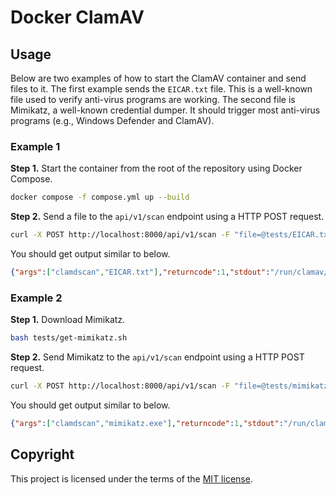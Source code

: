 # Docker ClamAV

## Usage
Below are two examples of how to start the ClamAV container and send files to it. The first example sends the `EICAR.txt` file. This is a well-known file used to verify anti-virus programs are working. The second file is Mimikatz, a well-known credential dumper. It should trigger most anti-virus programs (e.g., Windows Defender and ClamAV). 

### Example 1
**Step 1.** Start the container from the root of the repository using Docker Compose. 
```bash
docker compose -f compose.yml up --build
```

**Step 2.** Send a file to the `api/v1/scan` endpoint using a HTTP POST request.
```bash
curl -X POST http://localhost:8000/api/v1/scan -F "file=@tests/EICAR.txt"
```

You should get output similar to below. 
```json
{"args":["clamdscan","EICAR.txt"],"returncode":1,"stdout":"/run/clamav/EICAR.txt: Win.Test.EICAR_HDB-1 FOUND\n\n----------- SCAN SUMMARY -----------\nInfected files: 1\nTime: 0.003 sec (0 m 0 s)\nStart Date: 2024:06:25 02:09:35\nEnd Date:   2024:06:25 02:09:35\n","stderr":null}
```

### Example 2
**Step 1.** Download Mimikatz.
```bash
bash tests/get-mimikatz.sh
```

**Step 2.** Send Mimikatz to the `api/v1/scan` endpoint using a HTTP POST request.
```bash
curl -X POST http://localhost:8000/api/v1/scan -F "file=@tests/mimikatz.exe"
```

You should get output similar to below.
```json
{"args":["clamdscan","mimikatz.exe"],"returncode":1,"stdout":"/run/clamav/mimikatz.exe: Win.Dropper.Mimikatz-9778171-1 FOUND\n\n----------- SCAN SUMMARY -----------\nInfected files: 1\nTime: 1.172 sec (0 m 1 s)\nStart Date: 2024:06:25 02:08:30\nEnd Date:   2024:06:25 02:08:32\n","stderr":null}
```

## Copyright
This project is licensed under the terms of the [MIT license](/LICENSE).
